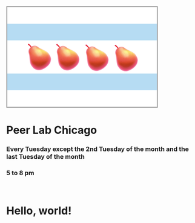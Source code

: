 
<div float="left"><img alt="Peer Lab Chicago Logo" width="400" height="268" src="/images/peerLabLogoSmall.png"></div>
<div float="left">
    <h1>Peer Lab Chicago</h1>
    <h3>Every Tuesday except the 2nd Tuesday of the month and the last Tuesday of the month</h3>
    <h3>5 to 8 pm</h3>
</div>
<div clear="both">&nbsp;</div>

# Hello, world!